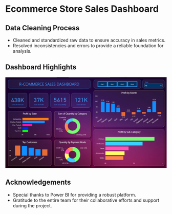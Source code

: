 # Ecommerce Store Sales Dashboard

## Data Cleaning Process
- Cleaned and standardized raw data to ensure accuracy in sales metrics.
- Resolved inconsistencies and errors to provide a reliable foundation for analysis.

## Dashboard Highlights
![Dashboard Screenshot](SS_1.png)

## Acknowledgements
- Special thanks to Power BI for providing a robust platform.
- Gratitude to the entire team for their collaborative efforts and support during the project.


